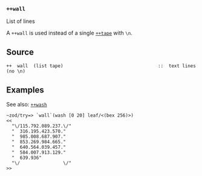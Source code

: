 ### `++wall`

List of lines


A `++wall` is used instead of a single [`++tape`]() with
`\n`.

Source
------

    ++  wall  (list tape)                                   ::  text lines (no \n)

Examples
--------

See also: [`++wash`]()

    ~zod/try=> `wall`(wash [0 20] leaf/<(bex 256)>)
    <<
      "\/115.792.089.237.\/"
      "  316.195.423.570."
      "  985.008.687.907."
      "  853.269.984.665."
      "  640.564.039.457."
      "  584.007.913.129."
      "  639.936"
      "\/                \/"
    >>


